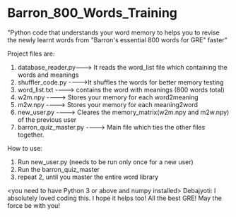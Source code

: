 # Barron_800_Words_Training
"Python code that understands your word memory to helps you to revise the newly learnt words from "Barron's essential 800 words for GRE" faster"

Project files are:
1. database_reader.py---> It reads the word_list file which containing the words and meanings
2. shuffler_code.py ---->It shuffles the words for better memory testing
3. word_list.txt  ----> contains the word with meanings (800 words total)
4. w2m.npy ----> Stores your memory for each word2meaning
5. m2w.npy ----> Stores your memory for each meaning2word
6. new_user.py ----> Cleares the memory_matrix(w2m.npy and m2w.npy) of the previous user
7. barron_quiz_master.py ----> Main file which ties the other files together. 

How to use:
1. Run new_user.py (needs to be run only once for a new user)
2. Run the barron_quiz_master
3. repeat 2, until you master the entire word library

<you need to have Python 3 or above and numpy installed>
Debajyoti: I absolutely loved coding this. I hope it helps too! All the best GRE! May the force be with you!

